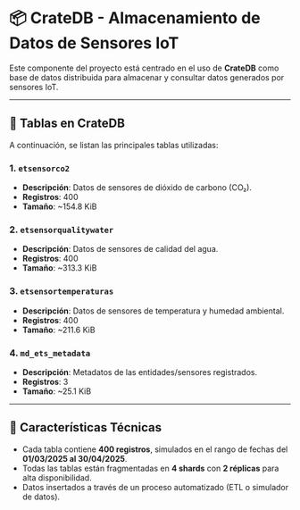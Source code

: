 # 📦 CrateDB - Almacenamiento de Datos de Sensores IoT

Este componente del proyecto está centrado en el uso de **CrateDB** como base de datos distribuida para almacenar y consultar datos generados por sensores IoT.

---

## 📁 Tablas en CrateDB

A continuación, se listan las principales tablas utilizadas:

### 1. `etsensorco2`
- **Descripción**: Datos de sensores de dióxido de carbono (CO₂).
- **Registros**: 400
- **Tamaño**: ~154.8 KiB

### 2. `etsensorqualitywater`
- **Descripción**: Datos de sensores de calidad del agua.
- **Registros**: 400
- **Tamaño**: ~313.3 KiB

### 3. `etsensortemperaturas`
- **Descripción**: Datos de sensores de temperatura y humedad ambiental.
- **Registros**: 400
- **Tamaño**: ~211.6 KiB

### 4. `md_ets_metadata`
- **Descripción**: Metadatos de las entidades/sensores registrados.
- **Registros**: 3
- **Tamaño**: ~25.1 KiB

---

## 🧠 Características Técnicas

- Cada tabla contiene **400 registros**, simulados en el rango de fechas del **01/03/2025 al 30/04/2025**.
- Todas las tablas están fragmentadas en **4 shards** con **2 réplicas** para alta disponibilidad.
- Datos insertados a través de un proceso automatizado (ETL o simulador de datos).

